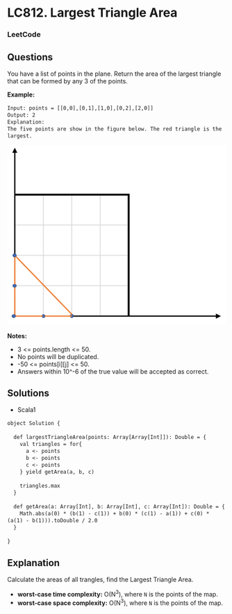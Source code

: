 # LC812. Largest Triangle Area

### LeetCode

## Questions

You have a list of points in the plane. Return the area of the largest triangle that can be formed by any 3 of the points.

**Example:**
```
Input: points = [[0,0],[0,1],[1,0],[0,2],[2,0]]
Output: 2
Explanation: 
The five points are show in the figure below. The red triangle is the largest.
```

![LC812. Largest Triangle Area](Images/LC812LargestTriangleArea.png)

**Notes:**

* 3 <= points.length <= 50.
* No points will be duplicated.
* -50 <= points[i][j] <= 50.
* Answers within 10^-6 of the true value will be accepted as correct.

## Solutions

* Scala1
```
object Solution {

  def largestTriangleArea(points: Array[Array[Int]]): Double = {
    val triangles = for{
      a <- points
      b <- points
      c <- points
    } yield getArea(a, b, c)

    triangles.max
  }
    
  def getArea(a: Array[Int], b: Array[Int], c: Array[Int]): Double = {
    Math.abs(a(0) * (b(1) - c(1)) + b(0) * (c(1) - a(1)) + c(0) * (a(1) - b(1))).toDouble / 2.0
  }
    
}
```

## Explanation

Calculate the areas of all trangles, find the Largest Triangle Area.

* **worst-case time complexity:** O(N<sup>3</sup>), where `N` is the points of the map.
* **worst-case space complexity:** O(N<sup>3</sup>), where `N` is the points of the map.
